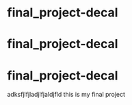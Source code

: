 # final_project-decal
# final_project-decal
# final_project-decal
adksfjlfjladjlfjaldjfld
this is my final project
